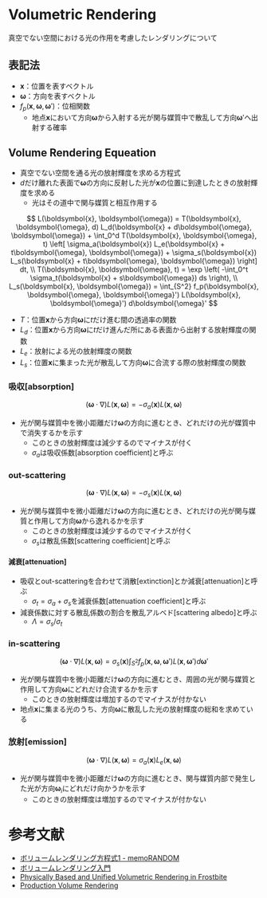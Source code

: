 # Volumetric Rendering

真空でない空間における光の作用を考慮したレンダリングについて

## 表記法

- $\boldsymbol{x}$：位置を表すベクトル
- $\boldsymbol{\omega}$：方向を表すベクトル
- $f_p(\boldsymbol{x}, \boldsymbol{\omega}, \boldsymbol{\omega}')$：位相関数
  - 地点$\boldsymbol{x}$において方向$\boldsymbol{\omega}$から入射する光が関与媒質中で散乱して方向$\boldsymbol{\omega}'$へ出射する確率

## Volume Rendering Equeation

- 真空でない空間を通る光の放射輝度を求める方程式
- $d$だけ離れた表面で$\boldsymbol{\omega}$の方向に反射した光が$\boldsymbol{x}$の位置に到達したときの放射輝度を求める
  - 光はその道中で関与媒質と相互作用する

$$
L(\boldsymbol{x}, \boldsymbol{\omega}) = T(\boldsymbol{x}, \boldsymbol{\omega}, d) L_d(\boldsymbol{x} + d\boldsymbol{\omega}, \boldsymbol{\omega}) + \int_0^d T(\boldsymbol{x}, \boldsymbol{\omega}, t) \left[ \sigma_a(\boldsymbol{x}) L_e(\boldsymbol{x} + t\boldsymbol{\omega}, \boldsymbol{\omega}) + \sigma_s(\boldsymbol{x}) L_s(\boldsymbol{x} + t\boldsymbol{\omega}, \boldsymbol{\omega}) \right] dt, \\
T(\boldsymbol{x}, \boldsymbol{\omega}, t) = \exp \left( -\int_0^t \sigma_t(\boldsymbol{x} + s\boldsymbol{\omega}) ds \right), \\
L_s(\boldsymbol{x}, \boldsymbol{\omega}) = \int_{S^2} f_p(\boldsymbol{x}, \boldsymbol{\omega}, \boldsymbol{\omega}') L(\boldsymbol{x}, \boldsymbol{\omega}') d\boldsymbol{\omega}'
$$

- $T$：位置$\boldsymbol{x}$から方向$\boldsymbol{\omega}$に$t$だけ進む間の透過率の関数
- $L_d$：位置$\boldsymbol{x}$から方向$\boldsymbol{\omega}$に$t$だけ進んだ所にある表面から出射する放射輝度の関数
- $L_e$：放射による光の放射輝度の関数
- $L_s$：位置$\boldsymbol{x}$に集まった光が散乱して方向$\boldsymbol{\omega}$に合流する際の放射輝度の関数

### 吸収[absorption]

$$
(\boldsymbol{\omega} \cdot \nabla)L(\boldsymbol{x}, \boldsymbol{\omega}) = -\sigma_a(\boldsymbol{x}) L(\boldsymbol{x}, \boldsymbol{\omega})
$$

- 光が関与媒質中を微小距離だけ$\boldsymbol{\omega}$の方向に進むとき、どれだけの光が媒質中で消失するかを示す
  - このときの放射輝度は減少するのでマイナスが付く
  - $\sigma_a$は吸収係数[absorption coefficient]と呼ぶ

### out-scattering

$$
(\boldsymbol{\omega} \cdot \nabla)L(\boldsymbol{x}, \boldsymbol{\omega}) = -\sigma_s(\boldsymbol{x})L(\boldsymbol{x}, \boldsymbol{\omega})
$$

- 光が関与媒質中を微小距離だけ$\boldsymbol{\omega}$の方向に進むとき、どれだけの光が関与媒質と作用して方向$\boldsymbol{\omega}$から逸れるかを示す
  - このときの放射輝度は減少するのでマイナスが付く
  - $\sigma_s$は散乱係数[scattering coefficient]と呼ぶ

#### 減衰[attenuation]

- 吸収とout-scatteringを合わせて消散[extinction]とか減衰[attenuation]と呼ぶ
  - $\sigma_t = \sigma_a + \sigma_s$を減衰係数[attenuation coefficient]と呼ぶ
- 減衰係数に対する散乱係数の割合を散乱アルベド[scattering albedo]と呼ぶ
  - $\Lambda = \sigma_s / \sigma_t$

### in-scattering

$$
(\boldsymbol{\omega} \cdot \nabla)L(\boldsymbol{x}, \boldsymbol{\omega}) = \sigma_s(\boldsymbol{x}) \int_{S^2} f_p(\boldsymbol{x}, \boldsymbol{\omega}, \boldsymbol{\omega}') L(\boldsymbol{x}, \boldsymbol{\omega}') d\boldsymbol{\omega}'
$$

- 光が関与媒質中を微小距離だけ$\boldsymbol{\omega}$の方向に進むとき、周囲の光が関与媒質と作用して方向$\boldsymbol{\omega}$にどれだけ合流するかを示す
  - このときの放射輝度は増加するのでマイナスが付かない
- 地点$\boldsymbol{x}$に集まる光のうち、方向$\boldsymbol{\omega}$に散乱した光の放射輝度の総和を求めている

### 放射[emission]

$$
(\boldsymbol{\omega} \cdot \nabla)L(\boldsymbol{x}, \boldsymbol{\omega}) = \sigma_a(\boldsymbol{x}) L_e(\boldsymbol{x}, \boldsymbol{\omega})
$$

- 光が関与媒質中を微小距離だけ$\boldsymbol{\omega}$の方向に進むとき、関与媒質内部で発生した光が方向$\mathbf{\omega}_i$にどれだけ向かうかを示す
  - このときの放射輝度は増加するのでマイナスが付かない

# 参考文献

- [ボリュームレンダリング方程式1 - memoRANDOM](https://rayspace.xyz/CG/contents/VLTE1/)
- [ボリュームレンダリング入門](https://www.slideshare.net/OtsuHisanari/introduction-to-volume-rendering)
- [Physically Based and Unified Volumetric Rendering in Frostbite](https://www.slideshare.net/DICEStudio/physically-based-and-unified-volumetric-rendering-in-frostbite)
- [Production Volume Rendering](http://graphics.pixar.com/library/ProductionVolumeRendering/paper.pdf)

